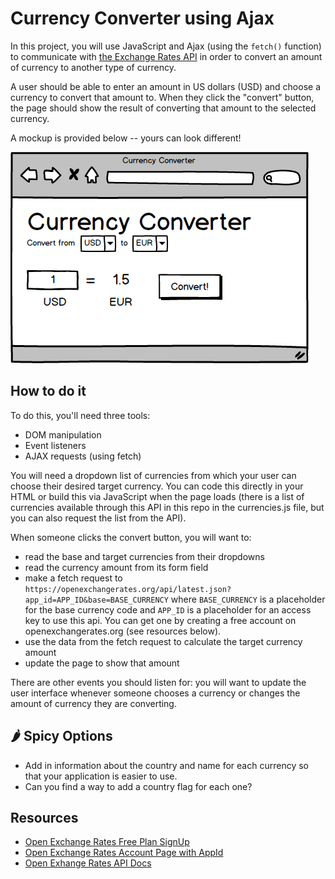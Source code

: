 # Currency Converter using Ajax

In this project, you will use JavaScript and Ajax (using the `fetch()` function) to communicate with [the Exchange Rates API](https://exchangeratesapi.io/) in order to convert an amount of currency to another type of currency.

A user should be able to enter an amount in US dollars (USD) and choose a currency to convert that amount to. When they click the "convert" button, the page should show the result of converting that amount to the selected currency.

A mockup is provided below -- yours can look different!

![Mockup of a simple currency converter](currency-converter.png)

## How to do it

To do this, you'll need three tools:

- DOM manipulation
- Event listeners
- AJAX requests (using fetch)

You will need a dropdown list of currencies from which your user can choose their desired target currency. You can code this directly in your HTML or build this via JavaScript when the page loads (there is a list of currencies available through this API in this repo in the currencies.js file, but you can also request the list from the API).

When someone clicks the convert button, you will want to:

- read the base and target currencies from their dropdowns
- read the currency amount from its form field
- make a fetch request to `https://openexchangerates.org/api/latest.json?app_id=APP_ID&base=BASE_CURRENCY` where `BASE_CURRENCY` is a placeholder for the base currency code and `APP_ID` is a placeholder for an access key to use this api. You can get one by creating a free account on openexchangerates.org (see resources below).
- use the data from the fetch request to calculate the target currency amount
- update the page to show that amount

There are other events you should listen for: you will want to update the user interface whenever someone chooses a currency or changes the amount of currency they are converting.

## 🌶 Spicy Options

- Add in information about the country and name for each currency so that your application is easier to use.
- Can you find a way to add a country flag for each one?

## Resources

- [Open Exchange Rates Free Plan SignUp](https://openexchangerates.org/signup/free)
- [Open Exchange Rates Account Page with AppId](https://openexchangerates.org/account/app-ids)
- [Open Exhange Rates API Docs](https://docs.openexchangerates.org/docs)
